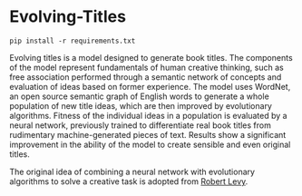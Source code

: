 # Evolving-Titles

`pip install -r requirements.txt`

Evolving titles is a model designed to generate book titles. The components of the model represent fundamentals of human creative thinking, such as free association performed through a semantic network of concepts and evaluation of ideas based on former experience. The model uses WordNet, an open source semantic graph of English words to generate a whole population of new title ideas, which are then improved by evolutionary algorithms. Fitness of the individual ideas in a population is evaluated by a neural network, previously trained to differentiate real book titles from rudimentary machine-generated pieces of text. Results show a significant improvement in the ability of the model to create sensible and even original titles.

The original idea of combining a neural network with evolutionary algorithms to solve a creative task is adopted from [Robert Levy](https://github.com/rplevy/poevolve/blob/master/thesis/doc/levythesis2000.pdf).
